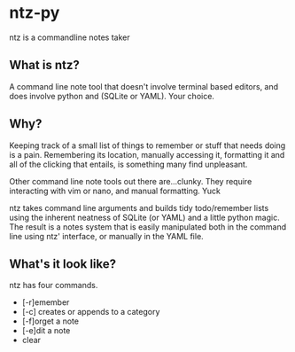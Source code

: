 # ntz-py
ntz is a commandline notes taker

## What is ntz?

A command line note tool that doesn't involve terminal based editors, and does involve python and (SQLite or YAML).
Your choice.

## Why?

Keeping track of a small list of things to remember or stuff that needs doing is a pain. 
Remembering its location, manually accessing it, formatting it and all of the clicking that entails, 
is something many find unpleasant.

Other command line note tools out there are...clunky. 
They require interacting with vim or nano, and manual formatting. 
Yuck

ntz takes command line arguments and builds tidy todo/remember lists using the inherent 
neatness of SQLite (or YAML) and a little python magic. 
The result is a notes system that is easily manipulated both in the command line 
using ntz' interface, or manually in the YAML file.

## What's it look like?

ntz has four commands.
* [-r]emember
* [-c] creates or appends to a category
* [-f]orget a note
* [-e]dit a note
* clear
